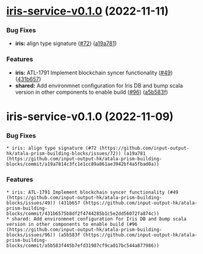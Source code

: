 # [iris-service-v0.1.0](https://github.com/input-output-hk/atala-prism-building-blocks/compare/iris-service-v0.0.1...iris-service-v0.1.0) (2022-11-11)


### Bug Fixes

* **iris:** align type signature ([#72](https://github.com/input-output-hk/atala-prism-building-blocks/issues/72)) ([a19a781](https://github.com/input-output-hk/atala-prism-building-blocks/commit/a19a7814c3fc1e1cc89a861ae3942bf4a5fbad0a))


### Features

* **iris:** ATL-1791 Implement blockchain syncer functionality ([#49](https://github.com/input-output-hk/atala-prism-building-blocks/issues/49)) ([431b657](https://github.com/input-output-hk/atala-prism-building-blocks/commit/431b6575b8df2f4744285b1c5e2dd56072fa874c))
* **shared:** Add environmnet configuration for Iris DB and bump scala version in other components to enable build ([#96](https://github.com/input-output-hk/atala-prism-building-blocks/issues/96)) ([a5b583f](https://github.com/input-output-hk/atala-prism-building-blocks/commit/a5b583f445b7efd31987cf9ca017bc544a877986))

# iris-service-v0.1.0 (2022-11-09)

### Bug Fixes

    * iris: align type signature (#72 (https://github.com/input-output-hk/atala-prism-building-blocks/issues/72)) (a19a781 (https://github.com/input-output-hk/atala-prism-building-blocks/commit/a19a7814c3fc1e1cc89a861ae3942bf4a5fbad0a))

### Features

    * iris: ATL-1791 Implement blockchain syncer functionality (#49 (https://github.com/input-output-hk/atala-prism-building-blocks/issues/49)) (431b657 (https://github.com/input-output-hk/atala-prism-building-blocks/commit/431b6575b8df2f4744285b1c5e2dd56072fa874c))
    * shared: Add environmnet configuration for Iris DB and bump scala version in other components to enable build (#96 (https://github.com/input-output-hk/atala-prism-building-blocks/issues/96)) (a5b583f (https://github.com/input-output-hk/atala-prism-building-blocks/commit/a5b583f445b7efd31987cf9ca017bc544a877986))

